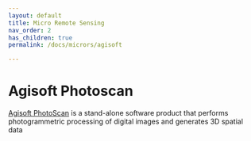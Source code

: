 ```yaml
---
layout: default
title: Micro Remote Sensing
nav_order: 2
has_children: true
permalink: /docs/micrors/agisoft

---
```

# Agisoft Photoscan

[Agisoft PhotoScan](http://www.agisoft.com/) is a stand-alone software product that performs photogrammetric processing of digital images and generates 3D spatial data
